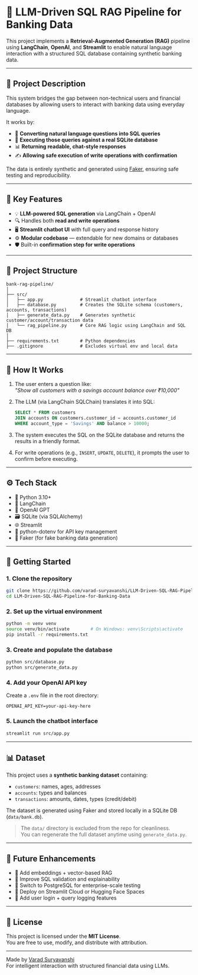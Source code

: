 
# 🏦 LLM-Driven SQL RAG Pipeline for Banking Data

This project implements a **Retrieval-Augmented Generation (RAG)** pipeline using **LangChain**, **OpenAI**, and **Streamlit** to enable natural language interaction with a structured SQL database containing synthetic banking data.

---

## 📌 Project Description

This system bridges the gap between non-technical users and financial databases by allowing users to interact with banking data using everyday language.

It works by:
- 🧠 **Converting natural language questions into SQL queries**
- 💬 **Executing those queries against a real SQLite database**
- 📊 **Returning readable, chat-style responses**
- ✍️ **Allowing safe execution of write operations with confirmation**

The data is entirely synthetic and generated using [Faker](https://faker.readthedocs.io/en/master/), ensuring safe testing and reproducibility.

---

## 🧠 Key Features

- 💡 **LLM-powered SQL generation** via LangChain + OpenAI
- 🔍 Handles both **read and write operations**
- 🖥️ **Streamlit chatbot UI** with full query and response history
- ⚙️ **Modular codebase** — extendable for new domains or databases
- 🛡️ Built-in **confirmation step for write operations**

---

## 📁 Project Structure

```text
bank-rag-pipeline/
│
├── src/
│   ├── app.py              # Streamlit chatbot interface
│   ├── database.py         # Creates the SQLite schema (customers, accounts, transactions)
│   ├── generate_data.py    # Generates synthetic customer/account/transaction data
│   └── rag_pipeline.py     # Core RAG logic using LangChain and SQL DB
│
├── requirements.txt        # Python dependencies
├── .gitignore              # Excludes virtual env and local data
```



---

## 🧪 How It Works

1. The user enters a question like:  
   _"Show all customers with a savings account balance over ₹10,000"_

2. The LLM (via LangChain SQLChain) translates it into SQL:
   ```sql
   SELECT * FROM customers
   JOIN accounts ON customers.customer_id = accounts.customer_id
   WHERE account_type = 'Savings' AND balance > 10000;
   ```

3. The system executes the SQL on the SQLite database and returns the results in a friendly format.

4. For write operations (e.g., `INSERT`, `UPDATE`, `DELETE`), it prompts the user to confirm before executing.

---

## ⚙️ Tech Stack

- 🐍 Python 3.10+
- 🤗 LangChain
- 🧠 OpenAI GPT
- 🗃️ SQLite (via SQLAlchemy)
- 🌐 Streamlit
- 🔐 python-dotenv for API key management
- 🧪 Faker (for fake banking data generation)

---

## 🚀 Getting Started

### 1. Clone the repository

```bash
git clone https://github.com/varad-suryavanshi/LLM-Driven-SQL-RAG-Pipeline-for-Banking-Data.git
cd LLM-Driven-SQL-RAG-Pipeline-for-Banking-Data
```

### 2. Set up the virtual environment

```bash
python -m venv venv
source venv/bin/activate        # On Windows: venv\Scripts\activate
pip install -r requirements.txt
```

### 3. Create and populate the database

```bash
python src/database.py
python src/generate_data.py
```

### 4. Add your OpenAI API key

Create a `.env` file in the root directory:

```env
OPENAI_API_KEY=your-api-key-here
```

### 5. Launch the chatbot interface

```bash
streamlit run src/app.py
```

---

## 📊 Dataset

This project uses a **synthetic banking dataset** containing:

- `customers`: names, ages, addresses
- `accounts`: types and balances
- `transactions`: amounts, dates, types (credit/debit)

The dataset is generated using Faker and stored locally in a SQLite DB (`data/bank.db`).

> The `data/` directory is excluded from the repo for cleanliness.  
> You can regenerate the full dataset anytime using `generate_data.py`.

---

## 🚧 Future Enhancements

- 🧠 Add embeddings + vector-based RAG
- 🔎 Improve SQL validation and explainability
- 🧰 Switch to PostgreSQL for enterprise-scale testing
- 🚀 Deploy on Streamlit Cloud or Hugging Face Spaces
- 🔐 Add user login + query logging features

---

## 📄 License

This project is licensed under the **MIT License**.  
You are free to use, modify, and distribute with attribution.

---

Made by [Varad Suryavanshi](https://github.com/varad-suryavanshi)  
For intelligent interaction with structured financial data using LLMs.

